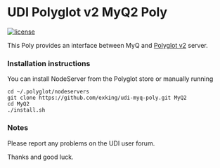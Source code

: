 # UDI Polyglot v2 MyQ2 Poly

[![license](https://img.shields.io/github/license/mashape/apistatus.svg)](https://github.com/exking/udi-myq-poly/blob/master/LICENSE)

This Poly provides an interface between MyQ and [Polyglot v2](https://github.com/UniversalDevicesInc/polyglot-v2) server.

### Installation instructions
You can install NodeServer from the Polyglot store or manually running
```
cd ~/.polyglot/nodeservers
git clone https://github.com/exking/udi-myq-poly.git MyQ2
cd MyQ2
./install.sh
```

### Notes

Please report any problems on the UDI user forum.

Thanks and good luck.
